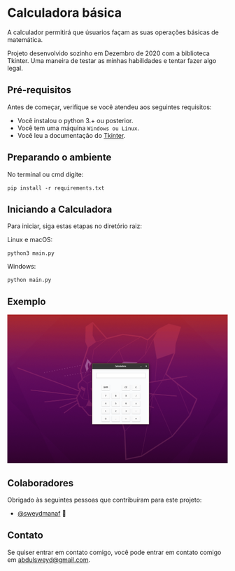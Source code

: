 # Calculadora básica

A calculador permitirá que úsuarios façam as suas operações básicas de matemática.

Projeto desenvolvido sozinho em Dezembro de 2020 com a biblioteca Tkinter. Uma maneira de testar as minhas habilidades e tentar fazer algo legal.

## Pré-requisitos

Antes de começar, verifique se você atendeu aos seguintes requisitos:

* Você instalou o python 3.+ ou posterior.
* Você tem uma máquina `Windows ou Linux`.
* Você leu a documentação do [Tkinter](https://docs.python.org/3/library/tkinter.html).

## Preparando o ambiente
No terminal ou cmd digite:
```
pip install -r requirements.txt
```

## Iniciando a Calculadora

Para iniciar, siga estas etapas no diretório raiz:

Linux e macOS:
```
python3 main.py
```

Windows:
```
python main.py
```
## Exemplo

![Tela da calculadora](example.png)


## Colaboradores

Obrigado às seguintes pessoas que contribuíram para este projeto:

* [@sweydmanaf](https://github.com/sweydmanaf) 📖



## Contato

Se quiser entrar em contato comigo, você pode entrar em contato comigo em <abdulsweyd@gmail.com>.
